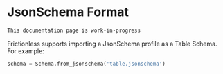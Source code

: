 # JsonSchema Format

```markdown remark type=warning
This documentation page is work-in-progress
```

Frictionless supports importing a JsonSchema profile as a Table Schema. For example:

```python
schema = Schema.from_jsonschema('table.jsonschema')
```
